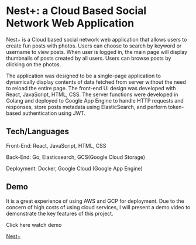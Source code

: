 # Nest+: a Cloud Based Social Network Web Application

Nest+ is a Cloud based social network web application that allows users to create fun posts with photos. Users can choose to search by keyword or username to view posts. When user is logged in, the main page will display thumbnails of posts created by all users. Users can browse posts by clicking on the photos.

The application was designed to be a single-page application to dynamically display contents of data fetched from server without the need to reload the entire page. The front-end UI design was developed with React, JavaScript, HTML, CSS. The server functions were developed in Golang and deployed to Google App Engine to handle HTTP requests and responses, store posts metadata using ElasticSearch, and perform token-based authentication using JWT.

## Tech/Languages

Front-End: React, JavaScript, HTML, CSS

Back-End:  Go, Elasticsearch, GCS(Google Cloud Storage)

Deployment: Docker, Google Cloud (Google App Engine)


 Demo
---
It is a great experience of using AWS and GCP for deployment. Due to the concern of high costs of using cloud services, I will present a demo video to demonstrate the key features of this project.


Click here watch demo

[Nest+](https://drive.google.com/file/d/1ExyaVeGTlA6ro7nXSnKco8GGXy8dAmAI/view?usp=sharing)



